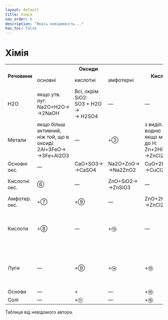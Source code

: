 ```yaml
---
layout: default
title: Хімія
nav_order: 6
description: "Якась невідомість..."
has_toc: false
---
```


# Хімія

<table>
  <tr>
    <th rowspan="2">Речовини</th>
    <th colspan="3">Оксиди</th>
    <th rowspan="2">Кислоти</th>
    <th colspan="2">Основи</th>
    <th rowspan="2">Солі</th>
  </tr>
  <tr>
    <td>основні</td>
    <td>кислотні</td>
    <td>амфотерні</td>
    <td>луги</td>
    <td>нерозчинні<br>гідроксиди</td>
  </tr>
  <tr>
    <td>H2O</td>
    <td>якщо утв. луг:<br>Na2O+H2O→<br>→2NaOH</td>
    <td>Всі, окрім SiO2:<br>SO3 + H2O →<br>→ H2SO4</td>
    <td>—</td>
    <td>—</td>
    <td>—</td>
    <td>—</td>
    <td>гідроліз<br>деяких солей</td>
  </tr>
  <tr>
    <td>Метали</td>
    <td>якщо більш активний,<br>ніж той, що в оксиді:<br>2Al+3FeO→<br>→3Fe+Al2O3</td>
    <td>—</td>
    <td>+③</td>
    <td>з виділ. водню<br>якщо метал до H:<br>Zn+2HCl→<br>→ZnCl2+H2</td>
    <td>—</td>
    <td>—</td>
    <td>якщо більш активний,<br>ніж той, що у солі:<br>Fe+CuSO4→<br>→FeSO4+Cu</td>
  </tr>
  <tr>
    <td>Основні окс.<br></td>
    <td>—</td>
    <td>CaO+SO3→<br>→CaSO4</td>
    <td>Na2O+ZnO→<br>→Na2ZnO2</td>
    <td>CuO+2HCl→<br>→CuCl2+H2O</td>
    <td>—</td>
    <td>—</td>
    <td>—</td>
  </tr>
  <tr>
    <td>Кислотні окс.</td>
    <td>⑥</td>
    <td>—</td>
    <td>ZnO+SiO2→<br>→ZnSiO3</td>
    <td>—</td>
    <td>P2O5+6NaOH→<br>→2Na3PO4+<br>+3H2O</td>
    <td>—</td>
    <td>Деякі,<br>Na2CO3+SiO2→<br>→Na2SiO3+CO2</td>
  </tr>
  <tr>
    <td>Амфотер. окс.</td>
    <td>+⑦<br></td>
    <td>+⑨</td>
    <td>—</td>
    <td>ZnO+2HCl→<br>→ZnCl2+H2O</td>
    <td>Al2O3+2NaOH→<br>→2NaAlO2+H2O</td>
    <td>—</td>
    <td>—</td>
  </tr>
  <tr>
    <td rowspan="2">Кислоти</td>
    <td rowspan="2">+⑧</td>
    <td rowspan="2">—</td>
    <td rowspan="2">+⑬</td>
    <td rowspan="2">—</td>
    <td colspan="2">Обмін, нейтралізація</td>
    <td rowspan="2">→сіль+кислота<br>реакція обміну<br>якщо один із прод.<br>леткий або нерозч.</td>
  </tr>
  <tr>
    <td>2H3PO4+3Ba(OH)2→<br>→Ba3PO4+6H2O</td>
    <td>3HCl+Fe(OH</td>
  </tr>
  <tr>
    <td>Луги</td>
    <td>—</td>
    <td>+⑨</td>
    <td>+⑭</td>
    <td>+⑮</td>
    <td>—</td>
    <td>—</td>
    <td>→сіль+основа<br>якщо реагенти розч.,<br>а один із продуктів<br>нерозчинний</td>
  </tr>
  <tr>
    <td>Основи</td>
    <td>—</td>
    <td>+</td>
    <td>—</td>
    <td>+⑯</td>
    <td>—</td>
    <td>—</td>
    <td>—</td>
  </tr>
  <tr>
    <td>Солі</td>
    <td>—</td>
    <td>+⑪</td>
    <td>—</td>
    <td>+⑯</td>
    <td>+⑰<br></td>
    <td>—</td>
    <td>→сіль+сіль</td>
  </tr>
</table>

Таблиця від невідомого автора.


